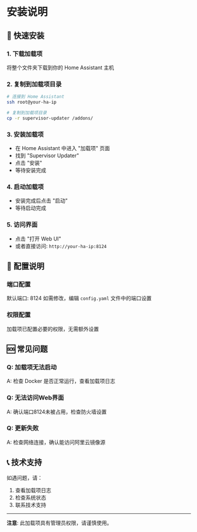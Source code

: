 # 安装说明

## 🚀 快速安装

### 1. 下载加载项
将整个文件夹下载到你的 Home Assistant 主机

### 2. 复制到加载项目录
```bash
# 连接到 Home Assistant
ssh root@your-ha-ip

# 复制到加载项目录
cp -r supervisor-updater /addons/
```

### 3. 安装加载项
- 在 Home Assistant 中进入 "加载项" 页面
- 找到 "Supervisor Updater"
- 点击 "安装"
- 等待安装完成

### 4. 启动加载项
- 安装完成后点击 "启动"
- 等待启动完成

### 5. 访问界面
- 点击 "打开 Web UI"
- 或者直接访问: `http://your-ha-ip:8124`

## 🔧 配置说明

### 端口配置
默认端口: 8124
如需修改，编辑 `config.yaml` 文件中的端口设置

### 权限配置
加载项已配置必要的权限，无需额外设置

## 🆘 常见问题

### Q: 加载项无法启动
A: 检查 Docker 是否正常运行，查看加载项日志

### Q: 无法访问Web界面
A: 确认端口8124未被占用，检查防火墙设置

### Q: 更新失败
A: 检查网络连接，确认能访问阿里云镜像源

## 📞 技术支持

如遇问题，请：
1. 查看加载项日志
2. 检查系统状态
3. 联系技术支持

---

**注意**: 此加载项具有管理员权限，请谨慎使用。
